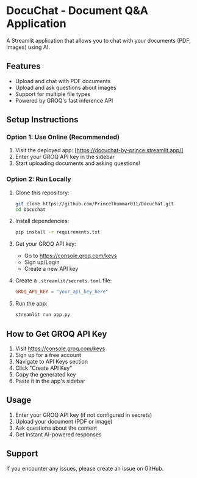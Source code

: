 # DocuChat - Document Q&A Application

A Streamlit application that allows you to chat with your documents (PDF, images) using AI.

## Features
- Upload and chat with PDF documents
- Upload and ask questions about images
- Support for multiple file types
- Powered by GROQ's fast inference API

## Setup Instructions

### Option 1: Use Online (Recommended)
1. Visit the deployed app: [https://docuchat-by-prince.streamlit.app/]
2. Enter your GROQ API key in the sidebar
3. Start uploading documents and asking questions!

### Option 2: Run Locally
1. Clone this repository:
   ```bash
   git clone https://github.com/PrinceThummar011/Docuchat.git
   cd Docuchat
   ```

2. Install dependencies:
   ```bash
   pip install -r requirements.txt
   ```

3. Get your GROQ API key:
   - Go to https://console.groq.com/keys
   - Sign up/Login
   - Create a new API key

4. Create a `.streamlit/secrets.toml` file:
   ```toml
   GROQ_API_KEY = "your_api_key_here"
   ```

5. Run the app:
   ```bash
   streamlit run app.py
   ```

## How to Get GROQ API Key
1. Visit https://console.groq.com/keys
2. Sign up for a free account
3. Navigate to API Keys section
4. Click "Create API Key"
5. Copy the generated key
6. Paste it in the app's sidebar

## Usage
1. Enter your GROQ API key (if not configured in secrets)
2. Upload your document (PDF or image)
3. Ask questions about the content
4. Get instant AI-powered responses

## Support
If you encounter any issues, please create an issue on GitHub.
